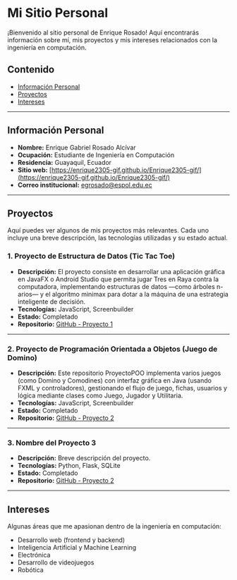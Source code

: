 # Mi Sitio Personal

¡Bienvenido al sitio personal de Enrique Rosado! Aquí encontrarás información sobre mí, mis proyectos y mis intereses relacionados con la ingeniería en computación.

## Contenido

- [Información Personal](#información-personal)
- [Proyectos](#proyectos)
- [Intereses](#intereses)

---

## Información Personal

- **Nombre:** Enrique Gabriel Rosado Alcívar  
- **Ocupación:** Estudiante de Ingeniería en Computación  
- **Residencia:** Guayaquil, Ecuador  
- **Sitio web:** [https://enrique2305-gif.github.io/Enrique2305-gif/](https://enrique2305-gif.github.io/Enrique2305-gif/) 
- **Correo institucional:** [egrosado@espol.edu.ec](mailto:egrosado@espol.edu.ec)

---

## Proyectos

Aquí puedes ver algunos de mis proyectos más relevantes. Cada uno incluye una breve descripción, las tecnologías utilizadas y su estado actual.

### 1. Proyecto de Estructura de Datos **(Tic Tac Toe)**

- **Descripción:** El proyecto consiste en desarrollar una aplicación gráfica en JavaFX o Android Studio que permita jugar Tres en Raya contra la computadora, implementando estructuras de datos —como árboles n-arios— y el algoritmo minimax para dotar a la máquina de una estrategia inteligente de decisión.
- **Tecnologías:** JavaScript, Screenbuilder
- **Estado:** Completado
- **Repositorio:** [GitHub - Proyecto 1](https://github.com/Enrique2305-gif/Proyecto_estructuras-final.git)

---

### 2. Proyecto de Programación Orientada a Objetos **(Juego de Domino)**

- **Descripción:** Este repositorio ProyectoPOO implementa varios juegos (como Domino y Comodines) con interfaz gráfica en Java (usando FXML y controladores), gestionando el flujo de juego, fichas, usuarios y lógica mediante clases como Juego, Jugador y Utilitaria.
- **Tecnologías:** JavaScript, Screenbuilder
- **Estado:** Completado
- **Repositorio:** [GitHub - Proyecto 2](https://github.com/Enrique2305-gif/ProyectoPOO.git)

---

### 3. Nombre del Proyecto 3

- **Descripción:** Breve descripción del proyecto.
- **Tecnologías:** Python, Flask, SQLite
- **Estado:** Completado
- **Repositorio:** [GitHub - Proyecto 2](https://github.com/usuario/proyecto2)

---

## Intereses

Algunas áreas que me apasionan dentro de la ingeniería en computación:

- Desarrollo web (frontend y backend)
- Inteligencia Artificial y Machine Learning
- Electrónica
- Desarrollo de videojuegos
- Robótica 

